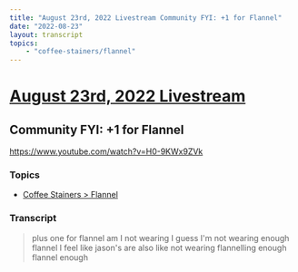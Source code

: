 ```yaml
---
title: "August 23rd, 2022 Livestream Community FYI: +1 for Flannel"
date: "2022-08-23"
layout: transcript
topics:
    - "coffee-stainers/flannel"
---
```

# [August 23rd, 2022 Livestream](../2022-08-23.md)
## Community FYI: +1 for Flannel
https://www.youtube.com/watch?v=H0-9KWx9ZVk

### Topics
* [Coffee Stainers > Flannel](../topics/coffee-stainers/flannel.md)

### Transcript

> plus one for flannel am I not wearing I guess I'm not wearing enough flannel I feel like jason's are also like not wearing flannelling enough flannel enough
